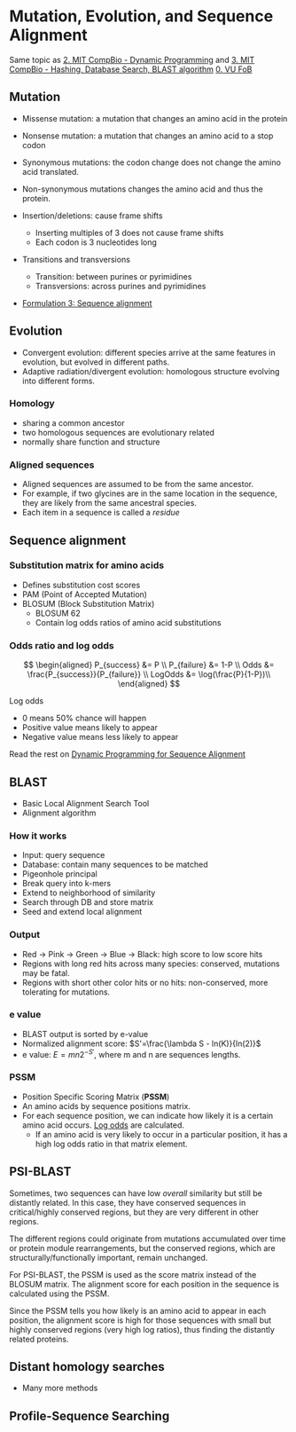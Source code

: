 # Mutation, Evolution, and Sequence Alignment

Same topic as [2. MIT CompBio - Dynamic Programming](2.%20MIT%20CompBio%20-%20Dynamic%20Programming.md) and [3. MIT CompBio - Hashing, Database Search, BLAST algorithm](3.%20MIT%20CompBio%20-%20Hashing,%20Database%20Search,%20BLAST%20algorithm.md)
[0. VU FoB](0.%20VU%20FoB.md)

## Mutation

- Missense mutation: a mutation that changes an amino acid in the protein
- Nonsense mutation: a mutation that changes an amino acid to a stop codon

- Synonymous mutations: the codon change does not change the amino acid translated.
- Non-synonymous mutations changes the amino acid and thus the protein.

- Insertion/deletions: cause frame shifts
	- Inserting multiples of 3 does not cause frame shifts
	- Each codon is 3 nucleotides long
- Transitions and transversions
	- Transition: between purines or pyrimidines
	- Transversions: across purines and pyrimidines
- [Formulation 3: Sequence alignment](2.%20MIT%20CompBio%20-%20Dynamic%20Programming.md#Formulation%203%20Sequence%20alignment)

## Evolution

- Convergent evolution: different species arrive at the same features in evolution, but evolved in different paths.
- Adaptive radiation/divergent evolution: homologous structure evolving into different forms.

### **Homology**

- sharing a common ancestor
- two homologous sequences are evolutionary related
- normally share function and structure

### Aligned sequences

- Aligned sequences are assumed to be from the same ancestor.
- For example, if two glycines are in the same location in the sequence, they are likely from the same ancestral species.
- Each item in a sequence is called a _residue_

## Sequence alignment

### Substitution matrix for amino acids

- Defines substitution cost scores
- PAM (Point of Accepted Mutation)
- BLOSUM (Block Substitution Matrix)
	- BLOSUM 62
	- Contain log odds ratios of amino acid substitutions

### Odds ratio and log odds

$$
\begin{aligned}
P_{success} &= P \\
P_{failure} &= 1-P \\
Odds &= \frac{P_{success}}{P_{failure}} \\
LogOdds &= \log(\frac{P}{1-P})\\
\end{aligned}
$$

Log odds
- 0 means 50% chance will happen
- Positive value means likely to appear
- Negative value means less likely to appear

Read the rest on [Dynamic Programming for Sequence Alignment](2.%20MIT%20CompBio%20-%20Dynamic%20Programming.md#Dynamic%20Programming%20for%20Sequence%20Alignment)

## BLAST

- Basic Local Alignment Search Tool
- Alignment algorithm

### How it works

- Input: query sequence
- Database: contain many sequences to be matched
- Pigeonhole principal
- Break query into k-mers
- Extend to neighborhood of similarity
- Search through DB and store matrix
- Seed and extend local alignment

### Output

- Red -> Pink -> Green -> Blue -> Black: high score to low score hits
- Regions with long red hits across many species: conserved, mutations may be fatal.
- Regions with short other color hits or no hits: non-conserved, more tolerating for mutations.

### e value

- BLAST output is sorted by e-value
- Normalized alignment score: $S'=\frac{\lambda S - ln(K)}{ln(2)}$
- e value: $E = mn2^{-S'}$, where m and n are sequences lengths.

### PSSM

- Position Specific Scoring Matrix (**PSSM**)
- An amino acids by sequence positions matrix.
- For each sequence position, we can indicate how likely it is a certain amino acid occurs. [Log odds](#Odds%20ratio%20and%20log%20odds) are calculated. 
	- If an amino acid is very likely to occur in a particular position, it has a high log odds ratio in that matrix element.

## PSI-BLAST

Sometimes, two sequences can have low _overall_ similarity but still be distantly related. In this case, they have conserved sequences in critical/highly conserved regions, but they are very different in other regions.

The different regions could originate from mutations accumulated over time or protein module rearrangements, but the conserved regions, which are structurally/functionally important, remain unchanged.

For PSI-BLAST, the PSSM is used as the score matrix instead of the BLOSUM matrix. The alignment score for each position in the sequence is calculated using the PSSM. 

Since the PSSM tells you how likely is an amino acid to appear in each position, the alignment score is high for those sequences with small but highly conserved regions (very high log ratios), thus finding the distantly related proteins.

## Distant homology searches

- Many more methods

## Profile-Sequence Searching



